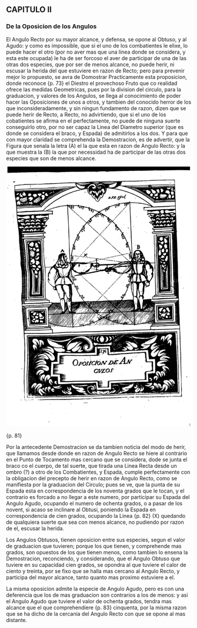 ## CAPITULO II
### De la Oposicion de los Angulos

El Angulo Recto por su mayor alcance, y defensa, se opone al Obtuso, y al Agudo: y como es impossible, que si el uno de los combatientes le elixe, lo puede hacer el otro (por no aver mas que una linea donde se considera, y esta este ocupada) le ha de ser forcoso el aver de participar de una de las otras dos especies, que por ser de menos alcance, no puede herir, ni escusar la herida del que estuviere en razon de Recto; pero para prevenir mejor lo propuesto, se avra de Domostrar Practicamente esta proposicion, donde reconoce {p. 73} el Diestro el provechoso Fruto que co realidad ofrece las medidas Geometricas, pues por la division del circulo, para la graduacion, y valores de los Angulos, se llega al conocimiento de poder hacer las Oposiciones de unos a otros, y tambien del conocido herror de los que inconsideradamente, y sin ningun fundamento de razon, dizen que se puede herir de Recto, a Recto, no advirtiendo, que si el uno de los cobatientes se afirma en el perfectamente, no puede de ninguna suerte conseguirlo otro, por no ser capaz la Linea del Diametro superior (que es donde se considera el braco, y Espada) de admitirlos a los dos.
Y para que con mayor claridad se comprehenda la Demostracion, es de advertir, que la Figura que senala la letra (A) el la que esta en razon de Angulo Recto: y la que muestra la (B) la que por necessidad ha de participar de las otras dos especies que son de menos alcance.

![figura](images/oposicion_de_angulos.png "Oposicion de Angulos")

{p. 81}

Por la antecedente Demostracion se da tambien noticia del modo de herir, que llamamos desde donde en razon de Angulo Recto se hiere al contrario en el Punto de Tocamento mas cercano que se considera, dode se junta el braco co el cuerpo, de tal suerte, que tirada una Linea Recta desde un ombro (?) a otro de los Combatientes, y Espada, cumple perfectamente con la obligacion del precepto de herir en razon de Angulo Recto, como se manifiesta por la graduacion del Circulo; pues se ve, que la punta de su Espada esta en correspondencia de los noventa grados que le tocan, y el contrario es forcado a no llegar a este numero, por participar su Espada del Angulo Agudo, ocupando el numero de ochenta grados, o a pasar de los novent, si acaso se inclinare al Obtusi, poniendo la Espada en correspondencia de cien grados, ocupando la Linea {p. 82} (X) quedando de qualquiera suerte que sea con menos alcance, no pudiendo por razon de el, escusar la herida.

Los Angulos Obtusos, tienen oposicion entre sus especies, segun el valor de graduacion que tuvieren; porque los que tienen, y comprehende mas grados, son opuestos de los que tienen menos, como tambien lo ensena la Demostracion, reconciendo, y considerando, que el Angulo Obtuso que tuviere en su capacidad cien grados, se opondra al que tuviere el calor de ciento y treinta, por se fixo que se halla mas cercano al Angulo Recto, y participa del mayor alcance, tanto quanto mas proximo estuviere a el.

La misma oposicion admite la especie de Angulo Agudo, pero es con una deferencia que los de mas graduacion son contrarios a los de menos: y asi el Angulo Agudo que tuviere el valor de ochenta grados, tendra mas alcance que el que comprehendiere {p. 83} cinquenta, por la misma razon que se ha dicho de la cercania del Angulo Recto con que se opone al mas distante.

